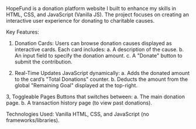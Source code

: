 HopeFund is a donation platform website I built to enhance my skills in HTML, CSS, and JavaScript (Vanilla JS). The project focuses on creating an interactive user experience for donating to charitable causes.

Key Features:
  1. Donation Cards: Users can browse donation causes displayed as interactive cards.
      Each card includes:
        a. A description of the cause.
        b. An input field to specify the donation amount.
        c. A "Donate" button to submit the contribution.

  2. Real-Time Updates
       JavaScript dynamically:
        a. Adds the donated amount to the card’s "Total Donations" counter.
        b. Deducts the amount from the global "Remaining Goal" displayed at the top-right.

  3, Toggleable Pages
      Buttons that switches between:
        a. The main donation page.
        b. A transaction history page (to view past donations).

Technologies Used:
Vanilla HTML, CSS, and JavaScript (no frameworks/libraries).
